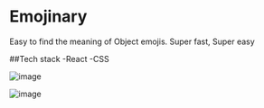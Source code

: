 # Emojinary
Easy to find the meaning of Object emojis. Super fast, Super easy 

##Tech stack
 -React
 -CSS

![image](https://user-images.githubusercontent.com/66175237/187849596-56d5576d-18a2-4329-b19e-c22cf7841148.png)

![image](https://user-images.githubusercontent.com/66175237/187849756-58bf3b68-b337-4d51-a04b-e0fbb0dfbbc3.png)
